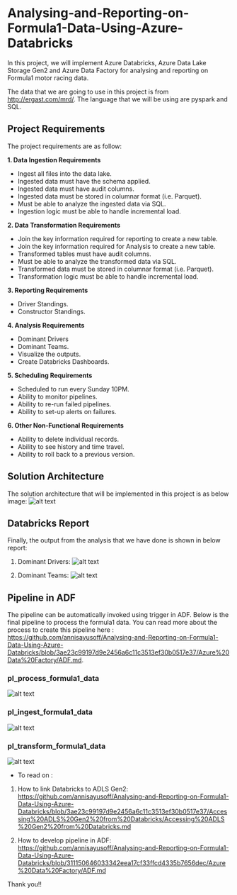 # Analysing-and-Reporting-on-Formula1-Data-Using-Azure-Databricks

In this project, we will implement Azure Databricks, Azure Data Lake Storage Gen2 and Azure Data Factory for analysing and reporting on Formula1 motor racing data.

The data that we are going to use in this project is from http://ergast.com/mrd/. The language that we will be using are pyspark and SQL.

## Project Requirements

The project requirements are as follow:

**1. Data Ingestion Requirements**
-	Ingest all files into the data lake.
-	Ingested data must have the schema applied.
-	Ingested data must have audit columns.
-	Ingested data must be stored in columnar format (i.e. Parquet).
-	Must be able to analyze the ingested data via SQL.
-	Ingestion logic must be able to handle incremental load.
  
**2. Data Transformation Requirements**
-	Join the key information required for reporting to create a new table.
-	Join the key information required for Analysis to create a new table.
-	Transformed tables must have audit columns.
-	Must be able to analyze the transformed data via SQL.
-	Transformed data must be stored in columnar format (i.e. Parquet).
-	Transformation logic must be able to handle incremental load.

**3. Reporting Requirements**
-	Driver Standings.
-	Constructor Standings.

**4. Analysis Requirements**
-	Dominant Drivers
-	Dominant Teams.
-	Visualize the outputs.
-	Create Databricks Dashboards.

**5. Scheduling Requirements**
-	Scheduled to run every Sunday 10PM.
-	Ability to monitor pipelines.
-	Ability to re-run failed pipelines.
-	Ability to set-up alerts on failures.

**6. Other Non-Functional Requirements**
-	Ability to delete individual records.
-	Ability to see history and time travel.
-	Ability to roll back to a previous version.

## Solution Architecture
The solution architecture that will be implemented in this project is as below image:
![alt text](https://github.com/annisayusoff/Analysing-and-Reporting-on-Formula1-Data-Using-Azure-Databricks/blob/ec9c4496d91100b1d639d5034b9636e39fbd8a35/solution%20architecture.png?raw=true)

## Databricks Report
Finally, the output from the analysis that we have done is shown in below report:
1. Dominant Drivers:
![alt text](https://github.com/annisayusoff/Analysing-and-Reporting-on-Formula1-Data-Using-Azure-Databricks/blob/1774c2cf390b3f3fb9aa85229f641d8de48cd0aa/report/Dominant%20Drivers%20Report.png?raw=true)

2. Dominant Teams:
![alt text](https://github.com/annisayusoff/Analysing-and-Reporting-on-Formula1-Data-Using-Azure-Databricks/blob/1774c2cf390b3f3fb9aa85229f641d8de48cd0aa/report/Dominant%20Teams%20Report.png?raw=true)


## Pipeline in ADF
The pipeline can be automatically invoked using trigger in ADF. Below is the final pipeline to process the formula1 data. You can read more about the process to create this pipeline here : https://github.com/annisayusoff/Analysing-and-Reporting-on-Formula1-Data-Using-Azure-Databricks/blob/3ae23c99197d9e2456a6c11c3513ef30b0517e37/Azure%20Data%20Factory/ADF.md. 

### pl_process_formula1_data
![alt text](https://github.com/annisayusoff/Analysing-and-Reporting-on-Formula1-Data-Using-Azure-Databricks/blob/3ae23c99197d9e2456a6c11c3513ef30b0517e37/Azure%20Data%20Factory/pl_process.png?raw=true)

### pl_ingest_formula1_data
![alt text](https://github.com/annisayusoff/Analysing-and-Reporting-on-Formula1-Data-Using-Azure-Databricks/blob/3ae23c99197d9e2456a6c11c3513ef30b0517e37/Azure%20Data%20Factory/pl_ingest_2.png?raw=true)

### pl_transform_formula1_data
![alt text](https://github.com/annisayusoff/Analysing-and-Reporting-on-Formula1-Data-Using-Azure-Databricks/blob/3ae23c99197d9e2456a6c11c3513ef30b0517e37/Azure%20Data%20Factory/pl_transform.png?raw=true)


- To read on :
1. How to link Databricks to ADLS Gen2:
https://github.com/annisayusoff/Analysing-and-Reporting-on-Formula1-Data-Using-Azure-Databricks/blob/3ae23c99197d9e2456a6c11c3513ef30b0517e37/Accessing%20ADLS%20Gen2%20from%20Databricks/Accessing%20ADLS%20Gen2%20from%20Databricks.md

2. How to develop pipeline in ADF:
https://github.com/annisayusoff/Analysing-and-Reporting-on-Formula1-Data-Using-Azure-Databricks/blob/311150646033342eea17cf33ffcd4335b7656dec/Azure%20Data%20Factory/ADF.md

Thank you!!
